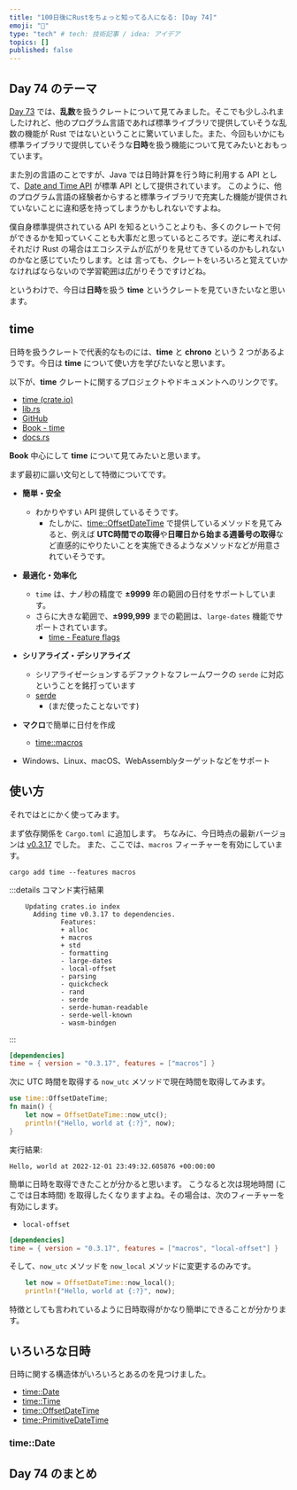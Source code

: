 ```yaml
---
title: "100日後にRustをちょっと知ってる人になる: [Day 74]"
emoji: "🦀"
type: "tech" # tech: 技術記事 / idea: アイデア
topics: []
published: false
---
```

## Day 74 のテーマ

[Day 73](https://zenn.dev/shinyay/articles/hello-rust-day073) では、**乱数**を扱うクレートについて見てみました。そこでも少しふれましたけれど、他のプログラム言語であれば標準ライブラリで提供していそうな乱数の機能が Rust ではないということに驚いていました。また、今回もいかにも標準ライブラリで提供していそうな**日時**を扱う機能について見てみたいとおもっています。

また別の言語のことですが、Java では日時計算を行う時に利用する API として、[Date and Time API](https://docs.oracle.com/javase/8/docs/technotes/guides/datetime/index.html) が標準 API として提供されています。
このように、他のプログラム言語の経験者からすると標準ライブラリで充実した機能が提供されていないことに違和感を持ってしまうかもしれないですよね。

僕自身標準提供されている API を知るということよりも、多くのクレートで何ができるかを知っていくことも大事だと思っているところです。逆に考えれば、それだけ Rust の場合はエコシステムが広がりを見せてきているのかもしれないのかなと感じていたりします。とは
言っても、クレートをいろいろと覚えていかなければならないので学習範囲は広がりそうですけどね。

というわけで、今日は**日時**を扱う **time** というクレートを見ていきたいなと思います。

## time

日時を扱うクレートで代表的なものには、**time** と **chrono** という 2 つがあるようです。今日は **time** について使い方を学びたいなと思います。

以下が、**time** クレートに関するプロジェクトやドキュメントへのリンクです。

- [time (crate.io)](https://crates.io/crates/time)
- [lib.rs](https://lib.rs/crates/time)
- [GitHub](https://github.com/time-rs/time)
- [Book - time](https://time-rs.github.io/book/)
- [docs.rs](https://docs.rs/time/latest/time/#)

**Book** 中心にして **time** について見てみたいと思います。

まず最初に謳い文句として特徴についてです。

- **簡単・安全**
  - わかりやすい API 提供しているそうです。
    - たしかに、[time::OffsetDateTime](https://time-rs.github.io/api/time/struct.OffsetDateTime.html) で提供しているメソッドを見てみると、例えば **UTC時間での取得**や**日曜日から始まる週番号の取得**など直感的にやりたいことを実施できるようなメソッドなどが用意されていそうです。

- **最適化・効率化**
  - `time` は、ナノ秒の精度で **±9999** 年の範囲の日付をサポートしています。
  - さらに大きな範囲で、**±999,999** までの範囲は、`large-dates` 機能でサポートされています。
    - [time - Feature flags](https://docs.rs/time/latest/time/index.html#feature-flags)

- **シリアライズ・デシリアライズ**
  - シリアライゼーションするデファクトなフレームワークの `serde` に対応ということを銘打っています
  - [serde](https://crates.io/crates/serde)
    - (まだ使ったことないです)

- **マクロ**で簡単に日付を作成
  - [time::macros](https://time-rs.github.io/api/time/macros/index.html)

- Windows、Linux、macOS、WebAssemblyターゲットなどをサポート

## 使い方

それではとにかく使ってみます。

まず依存関係を `Cargo.toml` に追加します。
ちなみに、今日時点の最新バージョンは [v0.3.17](https://crates.io/crates/time/0.3.17) でした。
また、ここでは、`macros` フィーチャーを有効にしています。

```shell
cargo add time --features macros
```

:::details コマンド実行結果
```shell
    Updating crates.io index
      Adding time v0.3.17 to dependencies.
             Features:
             + alloc
             + macros
             + std
             - formatting
             - large-dates
             - local-offset
             - parsing
             - quickcheck
             - rand
             - serde
             - serde-human-readable
             - serde-well-known
             - wasm-bindgen
```
:::

```toml
[dependencies]
time = { version = "0.3.17", features = ["macros"] }
```

次に UTC 時間を取得する `now_utc` メソッドで現在時間を取得してみます。

```rust
use time::OffsetDateTime;
fn main() {
    let now = OffsetDateTime::now_utc();
    println!("Hello, world at {:?}", now);
}
```

実行結果:

```shell
Hello, world at 2022-12-01 23:49:32.605876 +00:00:00
```

簡単に日時を取得できたことが分かると思います。
こうなると次は現地時間 (ここでは日本時間) を取得したくなりますよね。その場合は、次のフィーチャーを有効にします。

- `local-offset`

```toml
[dependencies]
time = { version = "0.3.17", features = ["macros", "local-offset"] }
```

そして、`now_utc` メソッドを `now_local` メソッドに変更するのみです。

```rust
    let now = OffsetDateTime::now_local();
    println!("Hello, world at {:?}", now);
```

特徴としても言われているように日時取得がかなり簡単にできることが分かります。

## いろいろな日時

日時に関する構造体がいろいろとあるのを見つけました。

- [time::Date](https://docs.rs/time/latest/time/struct.Date.html)
- [time::Time](https://docs.rs/time/latest/time/struct.Time.html)
- [time::OffsetDateTime](https://docs.rs/time/latest/time/struct.OffsetDateTime.html)
- [time::PrimitiveDateTime](https://docs.rs/time/latest/time/struct.PrimitiveDateTime.html)

### time::Date



## Day 74 のまとめ
